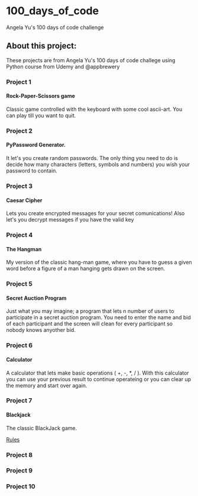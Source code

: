 # 100_days_of_code
Angela Yu's 100 days of code challenge


## About this project:

These projects are from Angela Yu's 100 days of code challege using Python course from Udemy and @appbrewery



### Project 1
#### Rock-Paper-Scissors game

Classic game controlled with the keyboard with some cool ascii-art.
You can play till you want to quit.


### Project 2
####  PyPassword Generator.

It let's you create random passwords.
The only thing you need to do is decide how many characters (letters, symbols and numbers) you wish your password to contain.


### Project 3
#### Caesar Cipher

Lets you create encrypted messages for your secret comunications! 
Also let's you decrypt messages if you have the valid key


### Project 4
#### The Hangman

My version of the classic hang-man game, where you have to guess a given word before a figure of a man hanging gets drawn on the screen.


### Project 5
#### Secret Auction Program

Just what you may imagine; a program that lets n number of users to participate in a secret auction program.
You need to enter the name and bid of each participant and the screen will clean for every participant so nobody knows anyother bid.


### Project 6
#### Calculator

A calculator that lets make basic operations ( +, -, *, / ).
With this calculator you can use your previous result to continue operateing or you can clear up the memory and start over again.


### Project 7
#### Blackjack

The classic BlackJack game.

[Rules](https://www.blackjackinfo.com/blackjack-rules/)


### Project 8
####


### Project 9
####


### Project 10
####

